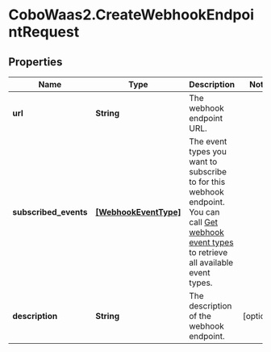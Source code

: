 # CoboWaas2.CreateWebhookEndpointRequest

## Properties

Name | Type | Description | Notes
------------ | ------------- | ------------- | -------------
**url** | **String** | The webhook endpoint URL. | 
**subscribed_events** | [**[WebhookEventType]**](WebhookEventType.md) | The event types you want to subscribe to for this webhook endpoint. You can call [Get webhook event types](https://www.cobo.com/developers/v2/api-references/developers--webhooks/get-webhook-event-types) to retrieve all available event types.  | 
**description** | **String** | The description of the webhook endpoint. | [optional] 


